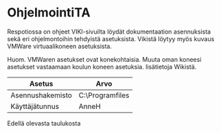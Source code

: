 # OhjelmointiTA

 Respotiossa on ohjeet
 VIKI-sivuilta löydät dokumentaation asennuksista sekä eri ohjelmontoihin tehdyistä asetuksista.
 Vikistä löytyy myös kuvaus VMWare virtuaalikoneen asetuksista.

 Huom. VMWaren asetukset ovat konekohtaisia. Muuta oman koneesi asetukset vastaamaan koulun koneen asetuksia. lisätietoja Wikistä.
 
 |Asetus | Arvo | 
 |---|---|
 Asennushakemisto | C:\Programfiles
 Käyttäjätunnus | AnneH

Edellä olevasta taulukosta


 

